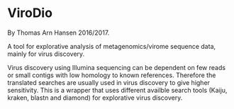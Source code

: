 # ViroDio

By Thomas Arn Hansen 2016/2017. 

A tool for explorative analysis of metagenomics/virome sequence data, mainly for virus discovery. 

Virus discovery using Illumina sequencing can be dependent on few reads or small contigs with low homology to known references. Therefore the translated searches are usually used in virus discovery to give higher sensitivity.
This is a wrapper that uses different availble search tools (Kaiju, kraken, blastn and diamond) for explorative virus discovery. 
